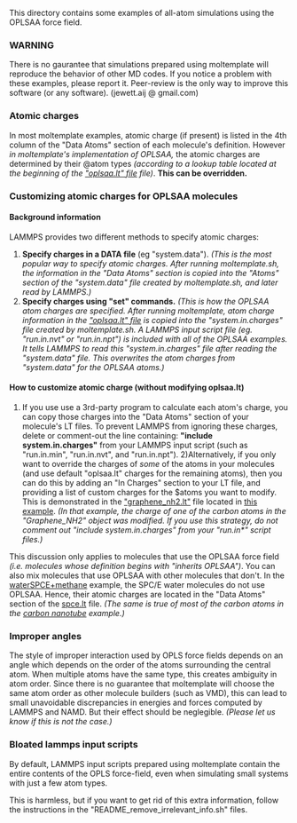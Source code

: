 This directory contains some examples of all-atom simulations using the OPLSAA force field.

### WARNING

There is no gaurantee that simulations prepared using moltemplate will reproduce the behavior of other MD codes.  If you notice a problem with these examples, please report it. Peer-review is the only way to improve this software (or any software).  (jewett.aij @ gmail.com)


### Atomic charges

In most moltemplate examples, atomic charge (if present) is listed in
the 4th column of the "Data Atoms" section of each molecule's definition.
However *in moltemplate's implementation of OPLSAA,*
the atomic charges are determined by their @atom types
*(according to a lookup table located at the beginning of the
["oplsaa.lt" file](../../../moltemplate/force_fields/oplsaa.lt) file)*.
**This can be overridden.**

### Customizing atomic charges for OPLSAA molecules


#### Background information

LAMMPS provides two different methods to specify atomic charges:
1) **Specify charges in a DATA file** (eg "system.data").
*(This is the most popular way to specify atomic charges.
After running moltemplate.sh, the information in the "Data Atoms" section
is copied into the "Atoms" section of the "system.data" file created by
moltemplate.sh, and later read by LAMMPS.)*
2) **Specify charges using "set" commands.**
*(This is how the OPLSAA atom charges are specified.
After running moltemplate, atom charge information in the
["oplsaa.lt" file](../../../../moltemplate/force_fields/oplsaa.lt)
is copied into the "system.in.charges" file created by moltemplate.sh.
A LAMMPS input script file (eg. "run.in.nvt" or "run.in.npt")
is included with all of the OPLSAA examples.  It tells LAMMPS to read
this "system.in.charges" file after reading the "system.data" file.
This overwrites the atom charges from "system.data" for the OPLSAA atoms.)*

#### How to customize atomic charge (without modifying oplsaa.lt)

1) If you use use a 3rd-party program to calculate each atom's charge, you can
copy those charges into the "Data Atoms" section of your molecule's LT files.
To prevent LAMMPS from ignoring these charges, delete or comment-out the line
containing: **"include system.in.charges"** from your LAMMPS input script
(such as "run.in.min", "run.in.nvt", and "run.in.npt").
2)Alternatively, if you only want to override the charges of *some* of the atoms
in your molecules (and use default "oplsaa.lt" charges for the remaining atoms),
then you can do this by adding an "In Charges" section to your LT file,
and providing a list of custom charges for the \$atoms you want to modify.
This is demonstrated in the ["graphene_nh2.lt"](functionalized_nanotubes_NH2/moltemplate_files/graphene_nh2.lt)
file located in [this example](functionalized_nanotubes_NH2).
*(In that example, the charge of one of the carbon atoms in the "Graphene_NH2"
object was modified.  If you use this strategy, do not comment out
"include system.in.charges" from your "run.in\*" script files.)*

This discussion only applies to molecules that use the OPLSAA force field
*(i.e. molecules whose definition begins with "inherits OPLSAA")*.
You can also mix molecules that use OPLSAA with other molecules
that don't.  In the [waterSPCE+methane](waterSPCE+methane) example,
the SPC/E water molecules do not use OPLSAA.
Hence, their atomic charges are located in the "Data Atoms" section
of the [spce.lt](waterSPCE+methane/moltemplate_files/spce.lt) file.
*(The same is true of most of the carbon atoms in the
[carbon nanotube](functionalized_nanotubes_NH2) example.)*



### Improper angles

The style of improper interaction used by OPLS force fields depends on an angle which depends on the order of the atoms surrounding the central atom. When multiple atoms have the same type, this creates ambiguity in atom order. Since there is no guarantee that moltemplate will choose the same atom order as other molecule builders (such as VMD), this can lead to small unavoidable discrepancies in energies and forces computed by LAMMPS and NAMD.  But their effect should be neglegible.
*(Please let us know if this is not the case.)*

### Bloated lammps input scripts

By default, LAMMPS input scripts prepared using moltemplate contain the entire contents of the OPLS force-field, even when simulating small systems with just a few atom types.

This is harmless, but if you want to get rid of this extra information, follow the instructions in the "README_remove_irrelevant_info.sh" files.
